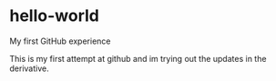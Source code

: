 # hello-world
My first GitHub experience

This is my first attempt at github and im trying out the updates in the derivative.
